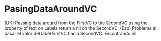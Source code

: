 # PasingDataAroundVC

(UK)  Passing data around from the FirstVC to the SecondVC using the property of text on Labels return a nil on the SecondVC.
(Esp) Problema al pasar el valor del label FirstVC hacia SecondVC. Encontrando nil.
